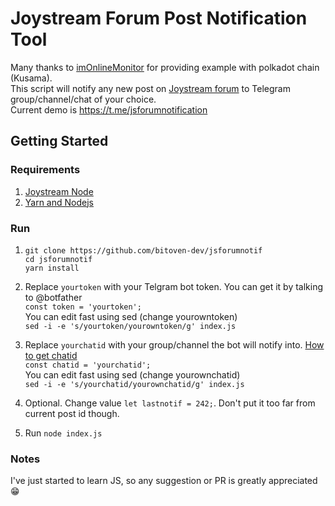 # Joystream Forum Post Notification Tool

Many thanks to [imOnlineMonitor](https://github.com/fkbenjamin/imOnlineMonitor) for providing example with polkadot chain (Kusama).\
This script will notify any new post on [Joystream forum](https://testnet.joystream.org/#/forum/) to Telegram group/channel/chat of your choice.\
Current demo is https://t.me/jsforumnotification

## Getting Started
### Requirements

1. [Joystream Node](https://github.com/Joystream/helpdesk/tree/master/roles/validators#instructions)
2. [Yarn and Nodejs](https://github.com/Joystream/helpdesk/tree/master/roles/storage-providers#install-yarn-and-node-on-linux)

### Run
1. 
   ```
   git clone https://github.com/bitoven-dev/jsforumnotif
   cd jsforumnotif
   yarn install
   ```
2. Replace `yourtoken` with your Telgram bot token. You can get it by talking to @botfather \
   `const token = 'yourtoken';`\
You can edit fast using sed (change yourowntoken)\
`sed -i -e 's/yourtoken/yourowntoken/g' index.js`

3. Replace `yourchatid` with your group/channel the bot will notify into. [How to get chatid](https://stackoverflow.com/questions/32423837/telegram-bot-how-to-get-a-group-chat-id)\
    `const chatid = 'yourchatid';`\
You can edit fast using sed (change yourownchatid)\
`sed -i -e 's/yourchatid/yourownchatid/g' index.js`

4. Optional. Change value `let lastnotif = 242;`. Don't put it too far from current post id though.
5. Run `node index.js`
### Notes

I've just started to learn JS, so any suggestion or PR is greatly appreciated 😁